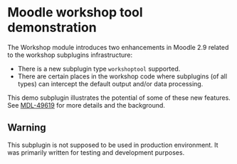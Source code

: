 # Moodle workshop tool demonstration

The Workshop module introduces two enhancements in Moodle 2.9 related to the workshop subplugins infrastructure:

* There is a new subplugin type `workshoptool` supported.
* There are certain places in the workshop code where subplugins (of all types) can intercept the default output
  and/or data processing.

This demo subplugin illustrates the potential of some of these new features. See
[MDL-49619](https://tracker.moodle.org/browse/MDL-49619) for more details and the background.

## Warning

This subplugin is not supposed to be used in production environment. It was primarily written for testing and development purposes.
